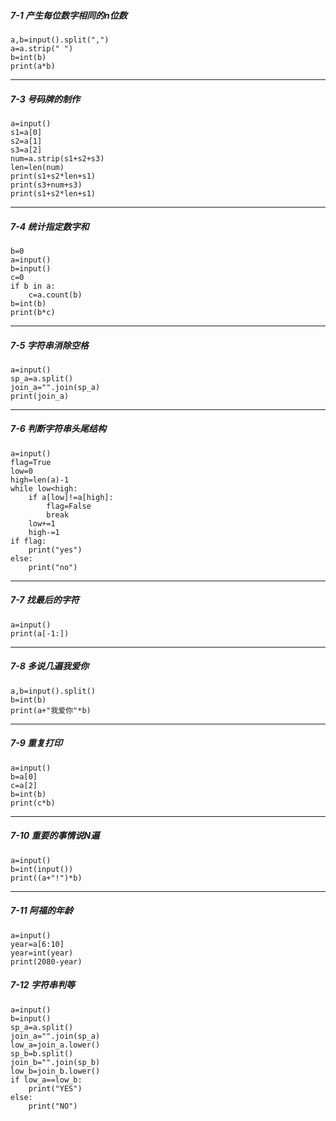 ##### 7-1 产生每位数字相同的n位数

```
a,b=input().split(",")
a=a.strip(" ")
b=int(b)
print(a*b)
```

---

##### 7-3 号码牌的制作

```
a=input()
s1=a[0]
s2=a[1]
s3=a[2]
num=a.strip(s1+s2+s3)
len=len(num)
print(s1+s2*len+s1)
print(s3+num+s3)
print(s1+s2*len+s1)
```

---

##### 7-4 统计指定数字和

```
b=0
a=input()
b=input()
c=0
if b in a:
    c=a.count(b)
b=int(b)
print(b*c)
```

---

##### 7-5 字符串消除空格

```
a=input()
sp_a=a.split()
join_a="".join(sp_a)
print(join_a)
```

---

##### 7-6 判断字符串头尾结构

```
a=input()
flag=True
low=0
high=len(a)-1
while low<high:
    if a[low]!=a[high]:
        flag=False
        break
    low+=1
    high-=1
if flag:
    print("yes")
else:
    print("no")
```

---

##### 7-7 找最后的字符

```
a=input()
print(a[-1:])
```

---

##### **7-8 多说几遍我爱你**

```
a,b=input().split()  
b=int(b)
print(a+"我爱你"*b)
```

---

##### **7-9 重复打印**

```
a=input()
b=a[0]
c=a[2]
b=int(b)
print(c*b)
```

---

##### **7-10 重要的事情说N遍**

```
a=input()
b=int(input())
print((a+"!")*b)
```

---

##### **7-11 阿福的年龄**

```
a=input()
year=a[6:10]
year=int(year)
print(2080-year)
```

##### 7-12 字符串判等

```
a=input()
b=input()
sp_a=a.split()
join_a="".join(sp_a)
low_a=join_a.lower()
sp_b=b.split()
join_b="".join(sp_b)
low_b=join_b.lower()
if low_a==low_b:
    print("YES")
else:
    print("NO")
```
